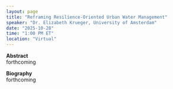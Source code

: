 ```yaml
---
layout: page
title: "Reframing Resilience-Oriented Urban Water Management"
speaker: "Dr. Elizabeth Krueger, University of Amsterdam"
date: "2025-10-28"
time: "1:00 PM ET"
location: "Virtual"
---
```


**Abstract**  
forthcoming

**Biography**  
forthcoming
